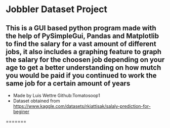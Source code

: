 # Jobbler Dataset Project
This is a GUI based python program made with the help of PySimpleGui, Pandas and Matplotlib to find the salary for a vast amount of different jobs, it
also includes a graphing feature to graph the salary for the choosen job depending on your age to get a better understanding on how mutch you would be paid
if you continued to work the same job for a certain amount of years
---------------------------------------------------------------
- Made by Luis Wettre Github:Tomatosoop1
- Dataset obtained from https://www.kaggle.com/datasets/rkiattisak/salaly-prediction-for-beginer




=======


